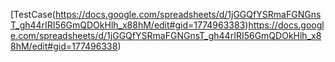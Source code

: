 [TestCase(https://docs.google.com/spreadsheets/d/1jGGQfYSRmaFGNGnsT_gh44rIRI56GmQDOkHlh_x88hM/edit#gid=1774963383)https://docs.google.com/spreadsheets/d/1jGGQfYSRmaFGNGnsT_gh44rIRI56GmQDOkHlh_x88hM/edit#gid=177496338)
